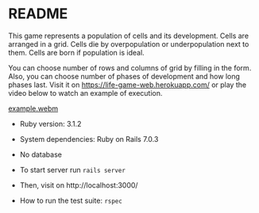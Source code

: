 # README

This game represents a population of cells and its development. Cells are arranged in a grid.
Cells die by overpopulation or underpopulation next to them. Cells are born if population is ideal.

You can choose number of rows and columns of grid by filling in the form. Also, you can choose number of phases of development and how long phases last.
Visit it on https://life-game-web.herokuapp.com/ or play the video below to watch an example of execution.

[example.webm](https://user-images.githubusercontent.com/13300465/207874041-3c0b6c60-c7c3-4ed0-8f6a-9b73410c2755.webm)



* Ruby version: 3.1.2

* System dependencies: Ruby on Rails 7.0.3

* No database

* To start server run `rails server`

* Then, visit on http://localhost:3000/

* How to run the test suite: `rspec`
